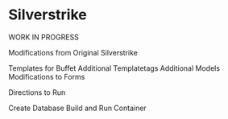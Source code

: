 # Silverstrike
 
 
 WORK IN PROGRESS
 
 
Modifications from Original Silverstrike

Templates for Buffet
Additional Templatetags
Additional Models
Modifications to Forms


Directions to Run

Create Database
Build and Run Container